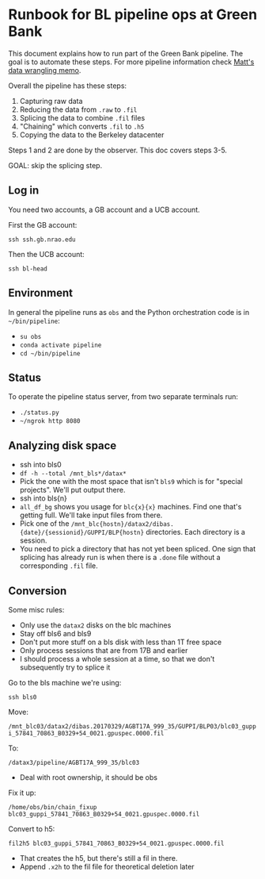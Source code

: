 # Runbook for BL pipeline ops at Green Bank

This document explains how to run part of the Green Bank pipeline. The
goal is to automate these steps. For more pipeline information check
[Matt's data wrangling
memo](https://github.com/UCBerkeleySETI/bl_docs/tree/master/027_data_wrangling_status_apr_2021).

Overall the pipeline has these steps:

1. Capturing raw data
2. Reducing the data from `.raw` to `.fil`
3. Splicing the data to combine `.fil` files
4. "Chaining" which converts `.fil` to `.h5`
5. Copying the data to the Berkeley datacenter

Steps 1 and 2 are done by the observer. This doc covers steps 3-5.

GOAL: skip the splicing step.

## Log in

You need two accounts, a GB account and a UCB account.

First the GB account:

`ssh ssh.gb.nrao.edu`

Then the UCB account:

`ssh bl-head`

## Environment

In general the pipeline runs as `obs` and the Python orchestration code is in `~/bin/pipeline`:

* `su obs`
* `conda activate pipeline`
* `cd ~/bin/pipeline`

## Status

To operate the pipeline status server, from two separate terminals run:

* `./status.py`
* `~/ngrok http 8080`

## Analyzing disk space

* ssh into bls0
* `df -h --total /mnt_bls*/datax*`
* Pick the one with the most space that isn't `bls9` which is for
  "special projects". We'll put output there.
* ssh into bls{n}
* `all_df_bg` shows you usage for `blc{x}{x}` machines. Find one that's
  getting full. We'll take input files from there.
* Pick one of the
  `/mnt_blc{hostn}/datax2/dibas.{date}/{sessionid}/GUPPI/BLP{hostn}`
  directories. Each directory is a session.
* You need to pick a directory that has not yet been spliced. One sign
  that splicing has already run is when there is a `.done` file
  without a corresponding `.fil` file.
  
## Conversion

Some misc rules:

* Only use the `datax2` disks on the blc machines
* Stay off bls6 and bls9
* Don't put more stuff on a bls disk with less than 1T free space
* Only process sessions that are from 17B and earlier
* I should process a whole session at a time, so that we don't subsequently try to splice it

Go to the bls machine we're using:

`ssh bls0`

Move:

`/mnt_blc03/datax2/dibas.20170329/AGBT17A_999_35/GUPPI/BLP03/blc03_guppi_57841_70863_B0329+54_0021.gpuspec.0000.fil`

To:

`/datax3/pipeline/AGBT17A_999_35/blc03`

* Deal with root ownership, it should be obs

Fix it up:

`/home/obs/bin/chain_fixup blc03_guppi_57841_70863_B0329+54_0021.gpuspec.0000.fil`

Convert to h5:

`fil2h5 blc03_guppi_57841_70863_B0329+54_0021.gpuspec.0000.fil`

* That creates the h5, but there's still a fil in there.
* Append `.x2h` to the fil file for theoretical deletion later
